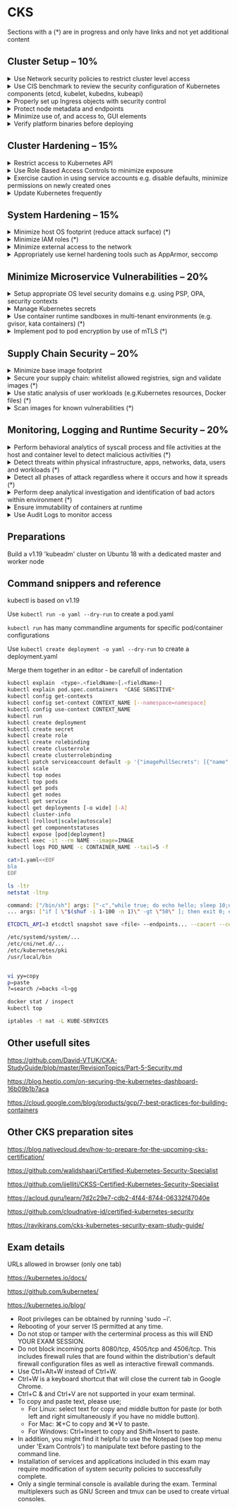# CKS

Sections with a (*) are in progress and only have links and not yet additional content

## Cluster Setup – 10%

<details><summary>Use Network security policies to restrict cluster level access</summary>

```bash
kubectl explain NetworkPolicy.spec
```

NetworkPolicy's are applied to a namespace. The spec.podSelector defines criteria for the namespace.

Default deny all ingress

```yaml
apiVersion: networking.k8s.io/v1
kind: NetworkPolicy
metadata:
  name: default-deny-ingress
spec:
  podSelector: {}
  policyTypes:
  - Ingress
```

Default allow all ingress

```yaml
apiVersion: networking.k8s.io/v1
kind: NetworkPolicy
metadata:
  name: allow-all-ingress
spec:
  podSelector: {}
  ingress:
  - {}
  policyTypes:
  - Ingress
```

Default deny all egress

```yaml
apiVersion: networking.k8s.io/v1
kind: NetworkPolicy
metadata:
  name: default-deny-egress
spec:
  podSelector: {}
  policyTypes:
  - Egress
```

Default allow all egress

```yaml
apiVersion: networking.k8s.io/v1
kind: NetworkPolicy
metadata:
  name: allow-all-egress
spec:
  podSelector: {}
  egress:
  - {}
  policyTypes:
  - Egress
```

Deny all ingress & egress

```yaml
apiVersion: networking.k8s.io/v1
kind: NetworkPolicy
metadata:
  name: default-deny-all
spec:
  podSelector: {}
  policyTypes:
  - Ingress
  - Egress
```

Real world example

```yaml
apiVersion: networking.k8s.io/v1
kind: NetworkPolicy
metadata:
  name: allow-microservice-to-microservice
spec:
  podSelector:
    matchLabels: 
      application: one4all
  policyTypes:
  - Ingress
  ingress:
    - from:
      - podSelector:
          matchLabels:
            application: one4all
      ports:
      - protocol: TCP
        port: 6000
      - protocol: TCP
        port: 5000
```

<https://kubernetes.io/docs/concepts/services-networking/network-policies/>

<https://kubernetes.io/docs/tasks/administer-cluster/securing-a-cluster/>

<https://kubernetes.io/docs/tasks/administer-cluster/declare-network-policy/>

<https://kubernetes.io/blog/2017/10/enforcing-network-policies-in-kubernetes/>

<https://kubernetes.io/docs/tasks/administer-cluster/securing-a-cluster/>

</details>

<details><summary>Use CIS benchmark to review the security configuration of Kubernetes components (etcd, kubelet, kubedns, kubeapi)</summary>

CIS Kubernetes Benchmark v1.6.0

<https://learn.cisecurity.org/l/799323/2020-07-22/28v4r>

<https://cloud.google.com/kubernetes-engine/docs/concepts/cis-benchmarks>

<https://www.cisecurity.org/benchmark/kubernetes/>

<https://docs.microsoft.com/en-us/microsoft-365/compliance/offering-cis-benchmark>

<https://github.com/aquasecurity/kube-bench#running-kube-bench>

<https://cloud.google.com/kubernetes-engine/docs/concepts/cis-benchmarks#default-values>

</details>

<details><summary>Properly set up Ingress objects with security control</summary>

```yaml
apiVersion: extensions/v1beta1
kind: Ingress
metadata:
  name: ingress
  annotations:
    nginx.org/rewrites: "serviceName=srvmdex rewrite=/"
    ingress.kubernetes.io/ssl-redirect: "false"
    kubernetes.io/ingress.class: {{ .Values.ingressclass }}
    nginx.org/websocket-services: "srvcmps-websocketservice"
spec:
  tls:
  - hosts:
      {{- range .Values.ingresshosts }}
        - {{ . | quote }}
      {{- end }}
    secretName: ingresswildcardcert
  rules:
  - host: {{ .Values.ingresshostinternal | quote }}
    http:
      paths:
      - path: /
        backend:
          serviceName: srvcmps
          servicePort: 80
```

<https://kubernetes.io/docs/concepts/services-networking/ingress/>

<https://kubernetes.io/docs/concepts/services-networking/ingress-controllers/>

<https://kubernetes.io/docs/tasks/access-application-cluster/ingress-minikube/>

<https://kubernetes.io/docs/concepts/services-networking/ingress/#tls>

</details>

<details><summary>Protect node metadata and endpoints</summary>

Implement taints & tolerations to place workload

Implement nodeselector to place workload

Implement networksecuritypolicy to prevent access to metadata endpoint

Example code to get metadata on Azure
```bash
curl -H Metadata:true "http://169.254.169.254/metadata/instance?api-version=2020-06-01"
wget -qO- --header="Metadata:true" "http://169.254.169.254/metadata/instance?api-version=2020-06-01"
```

Create network policy file

```yaml
apiVersion: networking.k8s.io/v1
kind: NetworkPolicy
metadata:
  name: deny-specific-endpoint
spec:
  podSelector: {}
  policyTypes:
  - Egress
  egress:
  - to:
    - ipBlock:
        cidr: 0.0.0.0/0
        except:
        - 169.254.169.254/32
```

Create namespace `kubectl create ns test`

Apply policy `kubectl apply -f <file> -n test`

Run a busybox pod `kubectl run wget --image=busybox:1.28 -n test -it --rm /bin/sh`

Test

```bash
wget ...
```

Other links:

<https://kubernetes.io/blog/2016/03/how-container-metadata-changes-your-point-of-view/>

<https://blog.cloud66.com/setting-up-secure-endpoints-in-kubernetes/>

<https://cloud.google.com/kubernetes-engine/docs/how-to/protecting-cluster-metadata>

<https://kubernetes.io/docs/tasks/administer-cluster/securing-a-cluster/#restricting-cloud-metadata-api-access>

<https://docs.aws.amazon.com/AWSEC2/latest/UserGuide/instancedata-data-retrieval.html>

<https://docs.aws.amazon.com/eks/latest/userguide/restrict-ec2-credential-access.html>

</details>

<details><summary>Minimize use of, and access to, GUI elements</summary>

<https://kubernetes.io/docs/tasks/access-application-cluster/web-ui-dashboard/>

<https://blog.heptio.com/on-securing-the-kubernetes-dashboard-16b09b1b7aca>

Create AKS cluster

```bash
az group create -n rg002 -l westeurope
az aks create -n aks002 -g rg002 --node-count 1 -k 1.19.0
az aks get-credentials -n aks002 -g rg002 --admin
az aks install-cli --client-version 1.19.0
copy .azure-kubectl\kubectl.exe c:\SHORTCUTS
kubectl version
```

name: clusterAdmin_rg002_aks002 
organization: system:masters

decode cert `openssl x509 -in cert.crt -text -noout`

Run `kubectl proxy`

Go to <http://localhost:8001/api/v1/namespaces/kube-system/services/https:kubernetes-dashboard:/proxy/#/login>

Clean up

```bash
az group delete -g rg002 --no-wait -y
```

To secure the dashboard

DO NOT SET THE SERVICE TO TYPE LOAD BALANCER

```
kube-system   kubernetes-dashboard        ClusterIP   10.0.145.168   <none>        443/TCP         21m
```

ALTERNATIVE WAY TO ACCESS DASHBOARD

`kubectl port-forward service/kubernetes-dashboard -n kube-system 8443:443`

<https://localhost:8443>

```
kubectl get serviceAccounts <service-account-name> -n <namespace> -o=jsonpath={.secrets[*].name}
kubectl get secret <service-account-secret-name> -n <namespace> -o json

kubectl get serviceAccounts kubernetes-dashboard -n kube-system -o=jsonpath={.secrets[*].name}
kubectl get secret kubernetes-dashboard-token-nxd89 -n kube-system -o json
```

IMPLEMENT RBAC

LIMIT ACCESS FROM THE kubernetes-dashboard SERVICE ACCOUNT

`kubectl get clusterrolebinding kubernetes-dashboard -o yaml`

```yaml
rules:
- apiGroups:
  - metrics.k8s.io
  resources:
  - pods
  - nodes
  verbs:
  - get
  - list
  - watch
```


</details>

<details><summary>Verify platform binaries before deploying</summary>

```bash
echo -n "bla" | sha256sum
cat <binary> | sha256sum
cat <binary> | sha512sum
```

<https://github.com/kubernetes/kubernetes/releases>

<https://kubernetes.io/docs/setup/release/notes/#client-binaries>

<https://kubernetes.io/docs/tasks/tools/install-kubectl/>

```bash
curl -LO "https://storage.googleapis.com/kubernetes-release/release/$(curl -s https://storage.googleapis.com/kubernetes-release/release/stable.txt)/bin/linux/amd64/kubectl"
curl -LO https://storage.googleapis.com/kubernetes-release/release/v1.19.0/bin/linux/amd64/kubectl
```
</details>

## Cluster Hardening – 15%

<details><summary>Restrict access to Kubernetes API</summary>

```bash
kubectl create clusterrole
kubectl create role
kubectl create clusterrolebinding
kubectl create rolebinding
```

```bash
kubectl create serviceaccount podreader
kubectl create role pod-reader --verb=get --verb=list --verb=watch --resource=pods
kubectl create rolebinding podr-view --role=pod-reader --serviceaccount=default:podreader 
```

(clusterrole is *not* namespace bound)

Users: create and sign a cert - username = common name ( group = organization )

ServiceAccount: create service account, authenticate with bearer token

```bash
kubectl get serviceAccounts <service-account-name> -n <namespace> -o=jsonpath={.secrets[*].name}
kubectl get secret <service-account-secret-name> -n <namespace> -o json
```

```bash
openssl genrsa -out ted.key 2048
openssl req -new -key ted.key -subj "/CN=ted" -out ted.csr

cat <<EOF | kubectl apply -f -
apiVersion: certificates.k8s.io/v1
kind: CertificateSigningRequest
metadata:
  name: ted
spec:
  request: $(cat ted.csr | base64 | tr -d '\n')
  signerName: kubernetes.io/kube-apiserver-client
  usages:
  - client auth
EOF

kubectl describe csr ted

kubectl get csr

kubectl certificate approve ted

kubectl get csr ted -o jsonpath='{.status.certificate}' | base64 --decode > ted.crt

mv ~/.kube/config ~/.kube/config.org

kubectl get pods --certificate-authority=/etc/kubernetes/pki/ca.crt --client-key=ted.key --client-certificate=ted.crt --server=https://10.0.0.4:6443 

kubectl create role pod-reader --verb=get --verb=list --verb=watch --resource=pods --kubeconfig=/root/.kube/config.org
kubectl create rolebinding podr-view --role=pod-reader --user=ted  --kubeconfig=/root/.kube/config.org

kubectl get pods --certificate-authority=/etc/kubernetes/pki/ca.crt --client-key=ted.key --client-certificate=ted.crt --server=https://10.0.0.4:6443 

mv ~/.kube/config.org ~/.kube/config
```

<https://kubernetes.io/docs/tasks/administer-cluster/securing-a-cluster/>

<https://kubernetes.io/docs/reference/access-authn-authz/controlling-access/>

<https://cloud.google.com/anthos/gke/docs/on-prem/how-to/hardening-your-cluster>

</details>

<details><summary>Use Role Based Access Controls to minimize exposure </summary>

See previous section

<https://kubernetes.io/docs/reference/access-authn-authz/rbac/>

<https://kubernetes.io/docs/reference/access-authn-authz/authorization/#authorization-modules>

<https://www.youtube.com/watch?v=G3R24JSlGjY>

<https://rbac.dev/>

</details>

<details><summary>Exercise caution in using service accounts e.g. disable defaults, minimize permissions on newly created ones</summary>


```yaml
apiVersion: v1
kind: ServiceAccount
metadata:
  name: build-robot
automountServiceAccountToken: false
```

```yaml
apiVersion: v1
kind: Pod
metadata:
  name: my-pod
spec:
  serviceAccountName: build-robot
  automountServiceAccountToken: false
```

<https://kubernetes.io/docs/reference/access-authn-authz/service-accounts-admin/>

<https://kubernetes.io/docs/tasks/configure-pod-container/configure-service-account/>

<https://docs.armory.io/docs/armory-admin/manual-service-account/>

<https://stackoverflow.com/questions/52583497/how-to-disable-the-use-of-a-default-service-account-by-a-statefulset-deployments>

<https://thenewstack.io/kubernetes-access-control-exploring-service-accounts/>

<https://github.com/kubernetes/kubernetes/issues/57601>

<https://www.cyberark.com/resources/threat-research-blog/securing-kubernetes-clusters-by-eliminating-risky-permissions>

</details>

<details><summary>Update Kubernetes frequently</summary>

<https://kubernetes.io/docs/tasks/administer-cluster/kubeadm/kubeadm-upgrade/>

Two nodes, VM0 & VM1
Version 1.19.0

On VM0

```bash
apt-mark unhold kubeadm
apt-mark unhold kubelet
apt-get update
apt-get install -y kubeadm=1.19.2-00
apt-mark hold kubeadm
kubeadm version
kubectl drain vm0 --ignore-daemonsets --force
kubeadm upgrade plan
kubeadm upgrade apply v1.19.2
apt-get install -y kubelet=1.19.2-00
kubectl uncordon vm0
```

On VM1

```bash
apt-mark unhold kubeadm
apt-get update
apt-get install -y kubeadm=1.19.2-00
apt-mark hold kubeadm
kubeadm version
kubectl drain vm1 --ignore-daemonsets --force
kubeadm upgrade node
apt-get install -y kubelet=1.19.2-00
kubectl uncordon vm1
```

`kubectl get componentstatuses`

```
root@vm0:~# kubectl get pods -o wide
NAME    READY   STATUS    RESTARTS   AGE   IP          NODE   NOMINATED NODE   READINESS GATES
nginx   1/1     Running   0          59s   10.44.0.1   vm1    <none>           <none>
root@vm0:~# kubectl get pods -o wide -A
NAMESPACE     NAME                          READY   STATUS    RESTARTS   AGE   IP          NODE   NOMINATED NODE   READINESS GATES
default       nginx                         1/1     Running   0          61s   10.44.0.1   vm1    <none>           <none>
kube-system   coredns-f9fd979d6-pj6bt       1/1     Running   1          10m   10.32.0.3   vm0    <none>           <none>
kube-system   coredns-f9fd979d6-qnb62       1/1     Running   1          10m   10.32.0.2   vm0    <none>           <none>
kube-system   etcd-vm0                      1/1     Running   1          13m   10.0.0.4    vm0    <none>           <none>
kube-system   kube-apiserver-vm0            1/1     Running   1          11m   10.0.0.4    vm0    <none>           <none>
kube-system   kube-controller-manager-vm0   1/1     Running   2          11m   10.0.0.4    vm0    <none>           <none>
kube-system   kube-proxy-6x6vx              1/1     Running   1          10m   10.0.0.4    vm0    <none>           <none>
kube-system   kube-proxy-zdwpj              1/1     Running   0          10m   10.0.0.5    vm1    <none>           <none>
kube-system   kube-scheduler-vm0            1/1     Running   2          11m   10.0.0.4    vm0    <none>           <none>
kube-system   weave-net-dshq4               2/2     Running   0          34h   10.0.0.5    vm1    <none>           <none>
kube-system   weave-net-wqrqs               2/2     Running   3          34h   10.0.0.4    vm0    <none>           <none>
root@vm0:~# kubectl get nodes -o wide
NAME   STATUS   ROLES    AGE   VERSION   INTERNAL-IP   EXTERNAL-IP   OS-IMAGE             KERNEL-VERSION     CONTAINER-RUNTIME
vm0    Ready    master   34h   v1.19.2   10.0.0.4      <none>        Ubuntu 18.04.5 LTS   5.4.0-1026-azure   docker://19.3.6
vm1    Ready    <none>   34h   v1.19.2   10.0.0.5      <none>        Ubuntu 18.04.5 LTS   5.4.0-1026-azure   docker://19.3.6
root@vm0:~# kubectl version
Client Version: version.Info{Major:"1", Minor:"19", GitVersion:"v1.19.0", GitCommit:"e19964183377d0ec2052d1f1fa930c4d7575bd50", GitTreeState:"clean", BuildDate:"2020-08-26T14:30:33Z", GoVersion:"go1.15", Compiler:"gc", Platform:"linux/amd64"}
Server Version: version.Info{Major:"1", Minor:"19", GitVersion:"v1.19.2", GitCommit:"f5743093fd1c663cb0cbc89748f730662345d44d", GitTreeState:"clean", BuildDate:"2020-09-16T13:32:58Z", GoVersion:"go1.15", Compiler:"gc", Platform:"linux/amd64"}
```

<https://kubernetes.io/docs/setup/release/notes/#client-binaries>

</details>

## System Hardening – 15%

<details><summary>Minimize host OS footprint (reduce attack surface) (*)</summary>

<https://blog.sonatype.com/kubesecops-kubernetes-security-practices-you-should-follow#:~:text=Reduce%20Kubernetes%20Attack%20Surfaces>

<https://www.cisecurity.org/benchmark/distribution_independent_linux/>

<https://www.cisecurity.org/benchmark/red_hat_linux/>

<https://www.cisecurity.org/benchmark/debian_linux/>

<https://www.cisecurity.org/benchmark/centos_linux/>

<https://www.cisecurity.org/benchmark/suse_linux/>

<https://www.cisecurity.org/benchmark/oracle_linux/>

</details>

<details><summary>Minimize IAM roles (*)</summary>

<https://digitalguardian.com/blog/what-principle-least-privilege-polp-best-practice-information-security-and-compliance>

<https://docs.aws.amazon.com/IAM/latest/UserGuide/best-practices.html#grant-least-privilege>

</details>

<details><summary>Minimize external access to the network</summary>

- set loadbalancer to ClusterIP
- implement network policies

<https://help.replicated.com/community/t/managing-firewalls-with-ufw-on-kubernetes/230>

<https://www.linode.com/docs/security/firewalls/configure-firewall-with-ufw/>

<https://docs.microsoft.com/en-us/azure/aks/concepts-security#azure-network-security-groups>

<https://docs.aws.amazon.com/eks/latest/userguide/sec-group-reqs.html>

<https://docs.aws.amazon.com/AWSEC2/latest/UserGuide/ec2-security-groups.html>

</details>

<details><summary>Appropriately use kernel hardening tools such as AppArmor, seccomp</summary>

<https://www.sumologic.com/kubernetes/security/#security-best-practices>

<https://cdn2.hubspot.net/hubfs/1665891/Assets/Container%20Security%20by%20Liz%20Rice%20-%20OReilly%20Apr%202020.pdf>

<https://kubernetes.io/docs/tutorials/clusters/apparmor/>

<https://kubernetes.io/docs/tutorials/clusters/seccomp/>


Seccomp example pod with audit.json

```bash
apiVersion: v1
kind: Pod
metadata:
  name: audit-pod
  labels:
    app: audit-pod
spec:
  securityContext:
    seccompProfile:
      type: Localhost
      localhostProfile: profiles/audit.json
  containers:
  - name: test-container
    image: hashicorp/http-echo:0.2.3
    args:
    - "-text=just made some syscalls!"
    securityContext:
      allowPrivilegeEscalation: false
```

path in pod yaml must be relative, to kubelet seccomp folder

```bash
/var/lib/kubelet/seccomp/profiles/audit.json
```

audit.json

```bash
{
    "defaultAction": "SCMP_ACT_LOG"
}
```

trigger the pod (curl ip:5678) and check the logs `tail -f /var/log/syslog | grep 'http-echo'`

</details>

## Minimize Microservice Vulnerabilities – 20%

<details><summary>Setup appropriate OS level security domains e.g. using PSP, OPA, security contexts</summary>

### POD SECURITY POLICY

Ensure PodSecurityPolicy admission controller is active! ( setting on API server)

Edit `etc/kubernetes/manifests/kubeapiserver.yaml` on the master node and set the `--enable-admission-plugins parameter`

```bash
--enable-admission-plugins=...,PodSecurityPolicy,...
```

For kubeadm, create a config file with

```yaml
...
apiVersion: kubeadm.k8s.io/v1beta1
kind: ClusterConfiguration
apiServer:
  extraArgs:
    enable-admission-plugins:  PodSecurityPolicy,LimitRanger,ResourceQuota,AlwaysPullImages,DefaultStorageClass
```

and init cluster with that file to enabel PodSecurityPolicy

`kubeadm init --config kubeadm.json`

```yaml
apiVersion: policy/v1beta1
kind: PodSecurityPolicy
metadata:
  name: example
spec:
  privileged: false  # Don't allow privileged pods!
  # The rest fills in some required fields.
  seLinux:
    rule: RunAsAny
  supplementalGroups:
    rule: RunAsAny
  runAsUser:
    rule: RunAsAny
  fsGroup:
    rule: RunAsAny
  volumes:
  - '*'
```

<http://blog.tundeoladipupo.com/2019/06/01/Kubernetes,-PodSecurityPolicy-and-Kubeadm/>

<https://kubernetes.io/docs/concepts/policy/pod-security-policy/>

### OPEN POLICY AGENT 

<https://www.youtube.com/watch?v=Yup1FUc2Qn0>

<https://kubernetes.io/blog/2019/08/06/opa-gatekeeper-policy-and-governance-for-kubernetes/>

<https://www.openpolicyagent.org/docs/v0.12.2/kubernetes-admission-control/>


Example:

```
apiVersion: templates.gatekeeper.sh/v1beta1
kind: ConstraintTemplate
metadata:
  name: k8srequiredlabels
spec:
  crd:
    spec:
      names:
        kind: K8sRequiredLabels
        listKind: K8sRequiredLabelsList
        plural: k8srequiredlabels
        singular: k8srequiredlabels
      validation:
        # Schema for the `parameters` field
        openAPIV3Schema:
          properties:
            labels:
              type: array
              items: string
  targets:
    - target: admission.k8s.gatekeeper.sh
      rego: |
        package k8srequiredlabels

        deny[{"msg": msg, "details": {"missing_labels": missing}}] {
          provided := {label | input.review.object.metadata.labels[label]}
          required := {label | label := input.parameters.labels[_]}
          missing := required - provided
          count(missing) > 0
          msg := sprintf("you must provide labels: %v", [missing])
        }
```

```
apiVersion: constraints.gatekeeper.sh/v1beta1
kind: K8sRequiredLabels
metadata:
  name: ns-must-have-hr
spec:
  match:
    kinds:
      - apiGroups: [""]
        kinds: ["Namespace"]
  parameters:
    labels: ["hr"]
```



### SECURITY CONTEXT

<https://kubernetes.io/docs/tasks/configure-pod-container/security-context/>

`kubectl explain pod.spec.securityContext`

`kubectl explain pod.spec.containers.securityContext`
  
Settings in spec.containers.securityContex override spec.containers.securityContext

```yaml
apiVersion: v1
kind: Pod
metadata:
  name: security-context-demo
spec:
  securityContext:
    runAsUser: 1000
    runAsGroup: 3000
    fsGroup: 2000
  volumes:
  - name: sec-ctx-vol
    emptyDir: {}
  containers:
  - name: sec-ctx-demo
    image: busybox
    command: [ "sh", "-c", "sleep 1h" ]
    volumeMounts:
    - name: sec-ctx-vol
      mountPath: /data/demo
    securityContext:
      allowPrivilegeEscalation: false
```
</details>

<details><summary>Manage Kubernetes secrets</summary>

<https://kubernetes.io/docs/concepts/configuration/secret/>

`kubectl create secret generic NAME --from-literal=KEY=VALUE`

`kubectl create secret generic NAME --from-file=KEY=file.txt`

`kubectl create secret generic NAME --from-env-file=file.env`

file.env

```text
KEY1=VALUE1
KEY2=VALUE2
```

`kubectl create secret tls tls-secret --cert=path/to/tls.cert --key=path/to/tls.key`

<https://www.weave.works/blog/managing-secrets-in-kubernetes>

<https://github.com/kubernetes-sigs/secrets-store-csi-driver>

</details>

<details><summary>Use container runtime sandboxes in multi-tenant environments (e.g. gvisor, kata containers) (*)</summary>

<https://gvisor.dev/docs/>

<https://gvisor.dev/docs/user_guide/quick_start/kubernetes/>

<https://thenewstack.io/how-to-implement-secure-containers-using-googles-gvisor/>

<https://platform9.com/blog/kata-containers-docker-and-kubernetes-how-they-all-fit-together/>

<https://github.com/kata-containers/documentation/blob/master/how-to/how-to-use-k8s-with-cri-containerd-and-kata.md>

</details>

<details><summary>Implement pod to pod encryption by use of mTLS (*)</summary>

Not pod-to-pod, but general background on mutual TLS:

<https://medium.com/@awkwardferny/configuring-certificate-based-mutual-authentication-with-kubernetes-ingress-nginx-20e7e38fdfca>

```bash
openssl req -x509 -sha256 -newkey rsa:4096 -keyout ca.key -out ca.crt -days 356 -nodes -subj '/CN=Fern Cert Authority'
openssl req -new -newkey rsa:4096 -keyout server.key -out server.csr -nodes -subj '/CN=meow.com'
openssl x509 -req -sha256 -days 365 -in server.csr -CA ca.crt -CAkey ca.key -set_serial 01 -out server.crt
openssl req -new -newkey rsa:4096 -keyout client.key -out client.csr -nodes -subj '/CN=Fern'
openssl x509 -req -sha256 -days 365 -in client.csr -CA ca.crt -CAkey ca.key -set_serial 02 -out client.crt

kubectl create secret generic my-certs --from-file=tls.crt=server.crt --from-file=tls.key=server.key --from-file=ca.crt=ca.crt

...meow.com >> /etc/hosts
```

ingress example

```yaml
apiVersion: extensions/v1beta1
kind: Ingress
metadata:
  annotations:
    nginx.ingress.kubernetes.io/auth-tls-verify-client: \"on\"
    nginx.ingress.kubernetes.io/auth-tls-secret: \"default/my-certs\"
  name: meow-ingress
  namespace: default
spec:
  rules:
  - host: meow.com
    http:
      paths:
      - backend:
          serviceName: meow-svc
          servicePort: 80
        path: /
  tls:
  - hosts:
    - meow.com
    secretName: my-certs
```

```bash
curl https://meow.com/ -k
curl https://meow.com/ --cert client.crt --key client.key -k
```

<https://kubernetes.io/docs/tasks/tls/managing-tls-in-a-cluster/>

<https://developer.ibm.com/technologies/containers/tutorials/istio-security-mtls/>

<https://codeburst.io/mutual-tls-authentication-mtls-de-mystified-11fa2a52e9cf>

<https://www.istioworkshop.io/11-security/01-mtls/>

<https://istio.io/latest/blog/2017/0.1-auth/>

<https://linkerd.io/2/features/automatic-mtls/>

</details>

## Supply Chain Security – 20%

<details><summary>Minimize base image footprint</summary>

<https://kubernetes.io/docs/concepts/workloads/pods/ephemeral-containers/>

```
    gcr.io/distroless/static-debian10
    gcr.io/distroless/base-debian10
    gcr.io/distroless/java-debian10
    gcr.io/distroless/cc-debian10
```

<https://cloud.google.com/blog/products/gcp/kubernetes-best-practices-how-and-why-to-build-small-container-images>

<https://cloud.google.com/solutions/best-practices-for-building-containers#build-the-smallest-image-possible>

<https://cloud.google.com/blog/products/gcp/7-best-practices-for-building-containers>

<https://github.com/GoogleContainerTools/distroless>

</details>

<details><summary>Secure your supply chain: whitelist allowed registries, sign and validate images (*)</summary>

<https://kubernetes.io/docs/reference/access-authn-authz/admission-controllers/#imagepolicywebhook>

<https://kubernetes.io/docs/reference/access-authn-authz/admission-controllers/>

<https://kubernetes.io/blog/2019/03/21/a-guide-to-kubernetes-admission-controllers/>

<https://docs.docker.com/engine/security/trust/content_trust/>

<https://stackoverflow.com/questions/54463125/how-to-reject-docker-registries-in-kubernetes>

<https://github.com/kubernetes/kubernetes/issues/22888>

<https://www.openpolicyagent.org/docs/latest/kubernetes-primer/>

<https://medium.com/sse-blog/container-image-signatures-in-kubernetes-19264ac5d8ce>

</details>

<details><summary>Use static analysis of user workloads (e.g.Kubernetes resources, Docker files) (*)</summary>

<https://kube-score.com/>

<https://bridgecrew.io/blog/kubernetes-static-code-analysis-with-checkov/>

<https://github.com/quay/clair>

</details>

<details><summary>Scan images for known vulnerabilities (*)</summary>

<https://medium.com/better-programming/scan-your-docker-images-for-vulnerabilities-81d37ae32cb3>

<https://github.com/leahnp/clair-klar-kubernetes-demo>

</details>

## Monitoring, Logging and Runtime Security – 20%

<details><summary>Perform behavioral analytics of syscall process and file activities at the host and container level to detect malicious activities (*)</summary>

<https://sysdig.com/blog/how-to-detect-kubernetes-vulnerability-cve-2019-11246-using-falco/>

<https://medium.com/@SkyscannerEng/kubernetes-security-monitoring-at-scale-with-sysdig-falco-a60cfdb0f67a>

<https://kubernetes.io/docs/tutorials/clusters/seccomp/>

</details>

<details><summary>Detect threats within physical infrastructure, apps, networks, data, users and workloads (*)</summary>

<https://www.cncf.io/blog/2020/08/07/common-kubernetes-config-security-threats/>

<https://www.trendmicro.com/vinfo/us/security/news/virtualization-and-cloud/guidance-on-kubernetes-threat-modeling>

<https://www.microsoft.com/security/blog/2020/04/02/attack-matrix-kubernetes/>

</details>

<details><summary>Detect all phases of attack regardless where it occurs and how it spreads (*)</summary

<https://www.threatstack.com/blog/kubernetes-attack-scenarios-part-1>

<https://www.optiv.com/explore-optiv-insights/source-zero/anatomy-kubernetes-attack-how-untrusted-docker-images-fail-us>

></details>

<details><summary>Perform deep analytical investigation and identification of bad actors within environment (*)</summary>

<https://www.stackrox.com/post/2020/05/kubernetes-security-101/>

</details>

<details><summary>Ensure immutability of containers at runtime</summary>

Create a pod with a readonlyrootfilesystem and writeable /tmp dir

```yaml
apiVersion: apps/v1
kind: Deployment
metadata:
  name: app
spec:
  selector:
    matchLabels:
      app.kubernetes.io/name: app
  template:
    metadata:
      labels:
        app.kubernetes.io/name: app
      name: app
    spec:
      containers:
      - env:
        - name: TMPDIR
          value: /tmp
        image: my/app:1.0.0
        name: app
        securityContext:
          readOnlyRootFilesystem: true
        volumeMounts:
        - mountPath: /tmp
          name: tmp
      volumes:
      - emptyDir: {}
        name: tmp
```

<https://kubernetes.io/blog/2018/03/principles-of-container-app-design/>

<https://access.redhat.com/documentation/en-us/red_hat_enterprise_linux_atomic_host/7/html/container_security_guide/keeping_containers_fresh_and_updateable#leveraging_kubernetes_and_openshift_to_ensure_that_containers_are_immutable>

<https://medium.com/sroze/why-i-think-we-should-all-use-immutable-docker-images-9f4fdcb5212f>

<https://techbeacon.com/enterprise-it/immutable-infrastructure-your-systems-can-rise-dead>

</details>

<details><summary>Use Audit Logs to monitor access</summary>

Set `--audit-policy-file` on api server

```
--audit-policy-file string
	Path to the file that defines the audit policy configuration.
```

Example of audit-policy-file: <https://kubernetes.io/docs/tasks/debug-application-cluster/audit/>

<https://kubernetes.io/docs/tasks/debug-application-cluster/audit/>

<https://www.datadoghq.com/blog/monitor-kubernetes-audit-logs/>

<https://docs.sysdig.com/en/kubernetes-audit-logging.html>

</details>

## Preparations

Build a v1.19 'kubeadm' cluster on Ubuntu 18 with a dedicated master and worker node 

## Command snippers and reference 

kubectl is based on v1.19

Use `kubectl run -o yaml --dry-run` to create a pod.yaml

`kubectl run` has many commandline arguments for specific pod/container configurations

Use `kubectl create deployment -o yaml --dry-run` to create a deployment.yaml

Merge them together in an editor - be carefull of indentation


```bash
kubectl explain  <type>.<fieldName>[.<fieldName>]
kubectl explain pod.spec.containers  *CASE SENSITIVE*
kubectl config get-contexts
kubectl config set-context CONTEXT_NAME [--namespace=namespace]
kubectl config use-context CONTEXT_NAME
kubectl run
kubectl create deployment
kubectl create secret
kubectl create role
kubectl create rolebinding
kubectl create clusterrole
kubectl create clusterrolebinding
kubectl patch serviceaccount default -p '{"imagePullSecrets": [{"name": "myregistrykey"}]}'
kubectl scale
kubectl top nodes
kubectl top pods
kubectl get pods
kubectl get nodes
kubectl get service
kubectl get deployments [-o wide] [-A]
kubectl cluster-info
kubectl [rollout|scale|autoscale]
kubectl get componentstatuses
kubectl expose [pod|deployment]
kubectl exec -it --rm NAME --image=IMAGE
kubectl logs POD_NAME -c CONTAINER_NAME --tail=5 -f
```

```bash
cat>1.yaml<<EOF
bla
EOF

ls -ltr
netstat -ltnp

command: ["/bin/sh"] args: ["-c","while true; do echo hello; sleep 10;done"]
... args: ["if [ \"$(shuf -i 1-100 -n 1)\" -gt \"50\" ]; then exit 0; else exit 1; fi"]

ETCDCTL_API=3 etcdctl snapshot save <file> --endpoints... --cacert --cert --key

/etc/systemd/system/...
/etc/cni/net.d/...
/etc/kubernetes/pki
/usr/local/bin


vi yy=copy
p=paste
?=search /=backs <l>gg

docker stat / inspect
kubectl top

iptables -t nat -L KUBE-SERVICES
```

## Other usefull sites

<https://github.com/David-VTUK/CKA-StudyGuide/blob/master/RevisionTopics/Part-5-Security.md>

<https://blog.heptio.com/on-securing-the-kubernetes-dashboard-16b09b1b7aca>

<https://cloud.google.com/blog/products/gcp/7-best-practices-for-building-containers>

## Other CKS preparation sites

<https://blog.nativecloud.dev/how-to-prepare-for-the-upcoming-cks-certification/>

<https://github.com/walidshaari/Certified-Kubernetes-Security-Specialist>

<https://github.com/ijelliti/CKSS-Certified-Kubernetes-Security-Specialist>

<https://acloud.guru/learn/7d2c29e7-cdb2-4f44-8744-06332f47040e>

<https://github.com/cloudnative-id/certified-kubernetes-security>

<https://ravikirans.com/cks-kubernetes-security-exam-study-guide/>

## Exam details

URLs allowed in browser (only one tab)

<https://kubernetes.io/docs/>

<https://github.com/kubernetes/>

<https://kubernetes.io/blog/>

- Root privileges can be obtained by running 'sudo −i'.
- Rebooting of your server IS permitted at any time.
- Do not stop or tamper with the certerminal process as this will END YOUR EXAM SESSION.
- Do not block incoming ports 8080/tcp, 4505/tcp and 4506/tcp. This includes firewall rules that are found within the distribution's default firewall configuration files as well as interactive firewall commands.
- Use Ctrl+Alt+W instead of Ctrl+W.
- Ctrl+W is a keyboard shortcut that will close the current tab in Google Chrome.
- Ctrl+C & and Ctrl+V are not supported in your exam terminal.
- To copy and paste text, please use;
  - For Linux: select text for copy and middle button for paste (or both left and right simultaneously if you have no middle button).
  - For Mac: ⌘+C to copy and ⌘+V to paste.
  - For Windows: Ctrl+Insert to copy and Shift+Insert to paste.
- In addition, you might find it helpful to use the Notepad (see top menu under 'Exam Controls') to manipulate text before pasting to the command line.
- Installation of services and applications included in this exam may require modification of system security policies to successfully complete.
- Only a single terminal console is available during the exam. Terminal multiplexers such as GNU Screen and tmux can be used to create virtual consoles.

